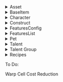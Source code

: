 <details>
  <summary>Asset</summary>
  <blockquote>

  </blockquote>
</details>

<details>
  <summary>BaseItem</summary>
  <blockquote>

MiningUnit

    calibrationCooldownHour: 0
    calibrationDecreaseRatePerHour: 0
    pickupCooldownHour: 0
    runtimeHours: 0.1

MiningUnitSmall1

    newPlayerDefaultQty: 3 # 0

TerritoriesScanner

    duration: 30 # 900

CoreUnitStatic512

    hidden: false #true

  </blockquote>
</details>

<details>
  <summary>Character</summary>
  <blockquote>

    talentPointsPerSecond: 1000 # 1
    defaultWallet 1000000 # 200000
    nanocrafterTimeMultiplier: 0.01 # 1.0
    calibrationGain: 1 # 0.35
    maxHeadquarters: 10 # 3

  </blockquote>
</details>

<details>
  <summary>Construct</summary>
  <blockquote>

  </blockquote>
</details>

<details>
  <summary>FeaturesConfig</summary>
  <blockquote>

ConstructSpeedConfig

    maxHeavyLinearSpeedKmH: 100000 # 20000
    maxLightLinearSpeedKmH: 200000 # 50000

IndustryConfig

    minRecipeTime: 18 # 180

TerritoriesConfig

    upkeepFee: 1 # 500000

  </blockquote>
</details>


<details>
  <summary>FeaturesList</summary>
  <blockquote>

    allowBaseShieldOnStaticConstruct: true
    allowIndustryOnDynamicConstruct: true
    allowMarketOnDynamicConstruct: true

  </blockquote>
</details>

<details>
  <summary>Pet</summary>
  <blockquote>

  </blockquote>
</details>

<details>
  <summary>Talent</summary>
  <blockquote>

SchematicCostOptimization

    value: -10 # -2


AdvancedSchematicCostOptimization

    value: -10 # -2

SchematicResearchTimeEfficiency

    value: -10 # -2

AdvancedSchematicResearchTimeEfficiency

    value: -10 # -2
  </blockquote>
</details>

<details>
  <summary>Talent Group</summary>
  <blockquote>

  </blockquote>
</details>






<details>
  <summary>Recipes</summary>
  <blockquote>

All craft times reduced by 90%

Warp Cells

    Removed:
    - quantumalignmentunit_3: 1
    - antimattercore_3: 1

    Added:
    - reinforcedframe_1_m: 1
    - standardframe_1_m: 1

  </blockquote>
</details>

To Do:

Warp Cell Cost Reduction
